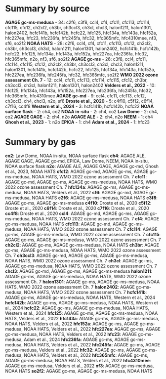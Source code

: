 # Summary by source

**AGAGE gc-ms-medusa** - 34: c2f6, c3f8, ccl4, cf4, cfc11, cfc113, cfc114, cfc115, cfc12, ch2cl2, ch3br, ch3ccl3, ch3cl, chcl3, halon1211, halon1301, halon2402, hcfc141b, hcfc142b, hcfc22, hfc125, hfc134a, hfc143a, hfc152a, hfc227ea, hfc23, hfc236fa, hfc245fa, hfc32, hfc365mfc, hfc4310mee, nf3, sf6, so2f2
**NOAA HATS** - 28: c2f6, ccl4, cf4, cfc11, cfc113, cfc12, ch2cl2, ch3br, ch3ccl3, ch3cl, halon1211, halon1301, halon2402, hcfc141b, hcfc142b, hcfc22, hfc125, hfc134a, hfc143a, hfc152a, hfc227ea, hfc236fa, hfc32, hfc365mfc, n2o, nf3, sf6, so2f2
**AGAGE gc-ms** - 26: c3f8, ccl4, cfc11, cfc114, cfc115, cfc12, ch2cl2, ch3br, ch3ccl3, ch3cl, chcl3, halon1211, halon1301, hcfc141b, hcfc142b, hcfc22, hfc125, hfc134a, hfc143a, hfc152a, hfc227ea, hfc236fa, hfc245fa, hfc32, hfc365mfc, so2f2
**WMO 2022 ozone assessment Ch. 7** - 12: ccl4, cfc11, cfc113, cfc114, cfc115, cfc12, ch3br, ch3ccl3, ch3cl, halon1211, halon1301, halon2402
**Velders et al., 2022** - 10: hfc125, hfc134a, hfc143a, hfc152a, hfc227ea, hfc236fa, hfc245fa, hfc32, hfc365mfc, hfc4310mee
**AGAGE gc-md** - 9: ccl4, cfc11, cfc113, cfc12, ch3ccl3, ch4, chcl3, n2o, sf6
**Droste et al., 2020** - 5: c4f10, c5f12, c6f14, c7f16, cc4f8
**Western et al., 2024** - 3: hcfc141b, hcfc142b, hcfc22
**NOAA surface flask** - 2: ch4, co2
**NOAA in-situ** - 2: ch4, co2
**Law Dome** - 2: ch4, co2
**AGAGE GAGE** - 2: ch4, n2o
**AGAGE ALE** - 2: ch4, n2o
**NEEM** - 1: ch4
**Ghosh et al., 2023** - 1: n2o
**EPICA** - 1: ch4
**Adam et al., 2024** - 1: hfc23

# Summary by gas

**co2**: Law Dome, NOAA in-situ, NOAA surface flask
**ch4**: AGAGE ALE, AGAGE GAGE, AGAGE gc-md, EPICA, Law Dome, NEEM, NOAA in-situ, NOAA surface flask
**n2o**: AGAGE ALE, AGAGE GAGE, AGAGE gc-md, Ghosh et al., 2023, NOAA HATS
**cfc12**: AGAGE gc-md, AGAGE gc-ms, AGAGE gc-ms-medusa, NOAA HATS, WMO 2022 ozone assessment Ch. 7
**cfc11**: AGAGE gc-md, AGAGE gc-ms, AGAGE gc-ms-medusa, NOAA HATS, WMO 2022 ozone assessment Ch. 7
**hfc134a**: AGAGE gc-ms, AGAGE gc-ms-medusa, NOAA HATS, Velders et al., 2022
**sf6**: AGAGE gc-md, AGAGE gc-ms-medusa, NOAA HATS
**c2f6**: AGAGE gc-ms-medusa, NOAA HATS
**c3f8**: AGAGE gc-ms, AGAGE gc-ms-medusa
**c4f10**: Droste et al., 2020
**c5f12**: Droste et al., 2020
**c6f14**: Droste et al., 2020
**c7f16**: Droste et al., 2020
**cc4f8**: Droste et al., 2020
**ccl4**: AGAGE gc-md, AGAGE gc-ms, AGAGE gc-ms-medusa, NOAA HATS, WMO 2022 ozone assessment Ch. 7
**cf4**: AGAGE gc-ms-medusa, NOAA HATS
**cfc113**: AGAGE gc-md, AGAGE gc-ms-medusa, NOAA HATS, WMO 2022 ozone assessment Ch. 7
**cfc114**: AGAGE gc-ms, AGAGE gc-ms-medusa, WMO 2022 ozone assessment Ch. 7
**cfc115**: AGAGE gc-ms, AGAGE gc-ms-medusa, WMO 2022 ozone assessment Ch. 7
**ch2cl2**: AGAGE gc-ms, AGAGE gc-ms-medusa, NOAA HATS
**ch3br**: AGAGE gc-ms, AGAGE gc-ms-medusa, NOAA HATS, WMO 2022 ozone assessment Ch. 7
**ch3ccl3**: AGAGE gc-md, AGAGE gc-ms, AGAGE gc-ms-medusa, NOAA HATS, WMO 2022 ozone assessment Ch. 7
**ch3cl**: AGAGE gc-ms, AGAGE gc-ms-medusa, NOAA HATS, WMO 2022 ozone assessment Ch. 7
**chcl3**: AGAGE gc-md, AGAGE gc-ms, AGAGE gc-ms-medusa
**halon1211**: AGAGE gc-ms, AGAGE gc-ms-medusa, NOAA HATS, WMO 2022 ozone assessment Ch. 7
**halon1301**: AGAGE gc-ms, AGAGE gc-ms-medusa, NOAA HATS, WMO 2022 ozone assessment Ch. 7
**halon2402**: AGAGE gc-ms-medusa, NOAA HATS, WMO 2022 ozone assessment Ch. 7
**hcfc141b**: AGAGE gc-ms, AGAGE gc-ms-medusa, NOAA HATS, Western et al., 2024
**hcfc142b**: AGAGE gc-ms, AGAGE gc-ms-medusa, NOAA HATS, Western et al., 2024
**hcfc22**: AGAGE gc-ms, AGAGE gc-ms-medusa, NOAA HATS, Western et al., 2024
**hfc125**: AGAGE gc-ms, AGAGE gc-ms-medusa, NOAA HATS, Velders et al., 2022
**hfc143a**: AGAGE gc-ms, AGAGE gc-ms-medusa, NOAA HATS, Velders et al., 2022
**hfc152a**: AGAGE gc-ms, AGAGE gc-ms-medusa, NOAA HATS, Velders et al., 2022
**hfc227ea**: AGAGE gc-ms, AGAGE gc-ms-medusa, NOAA HATS, Velders et al., 2022
**hfc23**: AGAGE gc-ms-medusa, Adam et al., 2024
**hfc236fa**: AGAGE gc-ms, AGAGE gc-ms-medusa, NOAA HATS, Velders et al., 2022
**hfc245fa**: AGAGE gc-ms, AGAGE gc-ms-medusa, Velders et al., 2022
**hfc32**: AGAGE gc-ms, AGAGE gc-ms-medusa, NOAA HATS, Velders et al., 2022
**hfc365mfc**: AGAGE gc-ms, AGAGE gc-ms-medusa, NOAA HATS, Velders et al., 2022
**hfc4310mee**: AGAGE gc-ms-medusa, Velders et al., 2022
**nf3**: AGAGE gc-ms-medusa, NOAA HATS
**so2f2**: AGAGE gc-ms, AGAGE gc-ms-medusa, NOAA HATS

